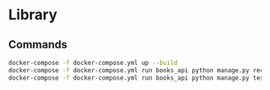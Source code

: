 # Library

## Commands

```bash
docker-compose -f docker-compose.yml up --build
docker-compose -f docker-compose.yml run books_api python manage.py recreate_db
docker-compose -f docker-compose.yml run books_api python manage.py tests
```
